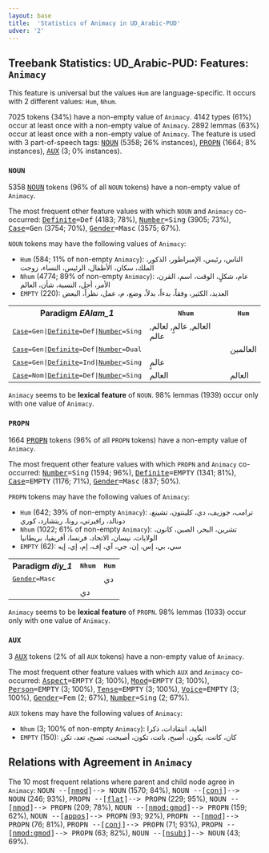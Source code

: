 ```yaml
---
layout: base
title:  'Statistics of Animacy in UD_Arabic-PUD'
udver: '2'
---
```


## Treebank Statistics: UD_Arabic-PUD: Features: `Animacy`

This feature is universal but the values `Hum` are language-specific.
It occurs with 2 different values: `Hum`, `Nhum`.

7025 tokens (34%) have a non-empty value of `Animacy`.
4142 types (61%) occur at least once with a non-empty value of `Animacy`.
2892 lemmas (63%) occur at least once with a non-empty value of `Animacy`.
The feature is used with 3 part-of-speech tags: <tt><a href="ar_pud-pos-NOUN.html">NOUN</a></tt> (5358; 26% instances), <tt><a href="ar_pud-pos-PROPN.html">PROPN</a></tt> (1664; 8% instances), <tt><a href="ar_pud-pos-AUX.html">AUX</a></tt> (3; 0% instances).

### `NOUN`

5358 <tt><a href="ar_pud-pos-NOUN.html">NOUN</a></tt> tokens (96% of all `NOUN` tokens) have a non-empty value of `Animacy`.

The most frequent other feature values with which `NOUN` and `Animacy` co-occurred: <tt><a href="ar_pud-feat-Definite.html">Definite</a></tt><tt>=Def</tt> (4183; 78%), <tt><a href="ar_pud-feat-Number.html">Number</a></tt><tt>=Sing</tt> (3905; 73%), <tt><a href="ar_pud-feat-Case.html">Case</a></tt><tt>=Gen</tt> (3754; 70%), <tt><a href="ar_pud-feat-Gender.html">Gender</a></tt><tt>=Masc</tt> (3575; 67%).

`NOUN` tokens may have the following values of `Animacy`:

* `Hum` (584; 11% of non-empty `Animacy`): الناس، رئيس، الإمبراطور، الذكور، الملك، سكان، الأطفال، الرئيس، النساء، زوجت
* `Nhum` (4774; 89% of non-empty `Animacy`): عام، شكلٍ، الوقت، اسم، القرن، الأمر، أجل، النسبة، شأن، العالم
* `EMPTY` (220): العديد، الكثير، وفقاً، بدءاً، بدلاً، وضع، م، عمل، نظراً، البعض

<table>
  <tr><th>Paradigm <i>EAlam_1</i></th><th><tt>Nhum</tt></th><th><tt>Hum</tt></th></tr>
  <tr><td><tt><tt><a href="ar_pud-feat-Case.html">Case</a></tt><tt>=Gen</tt>|<tt><a href="ar_pud-feat-Definite.html">Definite</a></tt><tt>=Def</tt>|<tt><a href="ar_pud-feat-Number.html">Number</a></tt><tt>=Sing</tt></tt></td><td>العالم, عالمٍ, لعالم, عالم</td><td></td></tr>
  <tr><td><tt><tt><a href="ar_pud-feat-Case.html">Case</a></tt><tt>=Gen</tt>|<tt><a href="ar_pud-feat-Definite.html">Definite</a></tt><tt>=Def</tt>|<tt><a href="ar_pud-feat-Number.html">Number</a></tt><tt>=Dual</tt></tt></td><td></td><td>العالمين</td></tr>
  <tr><td><tt><tt><a href="ar_pud-feat-Case.html">Case</a></tt><tt>=Gen</tt>|<tt><a href="ar_pud-feat-Definite.html">Definite</a></tt><tt>=Ind</tt>|<tt><a href="ar_pud-feat-Number.html">Number</a></tt><tt>=Sing</tt></tt></td><td>عالمٍ</td><td></td></tr>
  <tr><td><tt><tt><a href="ar_pud-feat-Case.html">Case</a></tt><tt>=Nom</tt>|<tt><a href="ar_pud-feat-Definite.html">Definite</a></tt><tt>=Def</tt>|<tt><a href="ar_pud-feat-Number.html">Number</a></tt><tt>=Sing</tt></tt></td><td>العالم</td><td>العالم</td></tr>
</table>

`Animacy` seems to be **lexical feature** of `NOUN`. 98% lemmas (1939) occur only with one value of `Animacy`.

### `PROPN`

1664 <tt><a href="ar_pud-pos-PROPN.html">PROPN</a></tt> tokens (96% of all `PROPN` tokens) have a non-empty value of `Animacy`.

The most frequent other feature values with which `PROPN` and `Animacy` co-occurred: <tt><a href="ar_pud-feat-Number.html">Number</a></tt><tt>=Sing</tt> (1594; 96%), <tt><a href="ar_pud-feat-Definite.html">Definite</a></tt><tt>=EMPTY</tt> (1341; 81%), <tt><a href="ar_pud-feat-Case.html">Case</a></tt><tt>=EMPTY</tt> (1176; 71%), <tt><a href="ar_pud-feat-Gender.html">Gender</a></tt><tt>=Masc</tt> (837; 50%).

`PROPN` tokens may have the following values of `Animacy`:

* `Hum` (642; 39% of non-empty `Animacy`): ترامب، جوزيف، دي، كلينتون، تشينغ، دونالد، رافيرتي، رونا، ريتشارد، كوري
* `Nhum` (1022; 61% of non-empty `Animacy`): تشرين، البحر، الصين، كانون، الولايات، نيسان، الاتحاد، فرنسا، أفريقيا، بريطانيا
* `EMPTY` (62): سي، بي، إس، إن، جي، آي، إف، إم، إي، إيه

<table>
  <tr><th>Paradigm <i>diy_1</i></th><th><tt>Nhum</tt></th><th><tt>Hum</tt></th></tr>
  <tr><td><tt><tt><a href="ar_pud-feat-Gender.html">Gender</a></tt><tt>=Masc</tt></tt></td><td></td><td>دي</td></tr>
  <tr><td><tt></tt></td><td>دي</td><td></td></tr>
</table>

`Animacy` seems to be **lexical feature** of `PROPN`. 98% lemmas (1033) occur only with one value of `Animacy`.

### `AUX`

3 <tt><a href="ar_pud-pos-AUX.html">AUX</a></tt> tokens (2% of all `AUX` tokens) have a non-empty value of `Animacy`.

The most frequent other feature values with which `AUX` and `Animacy` co-occurred: <tt><a href="ar_pud-feat-Aspect.html">Aspect</a></tt><tt>=EMPTY</tt> (3; 100%), <tt><a href="ar_pud-feat-Mood.html">Mood</a></tt><tt>=EMPTY</tt> (3; 100%), <tt><a href="ar_pud-feat-Person.html">Person</a></tt><tt>=EMPTY</tt> (3; 100%), <tt><a href="ar_pud-feat-Tense.html">Tense</a></tt><tt>=EMPTY</tt> (3; 100%), <tt><a href="ar_pud-feat-Voice.html">Voice</a></tt><tt>=EMPTY</tt> (3; 100%), <tt><a href="ar_pud-feat-Gender.html">Gender</a></tt><tt>=Fem</tt> (2; 67%), <tt><a href="ar_pud-feat-Number.html">Number</a></tt><tt>=Sing</tt> (2; 67%).

`AUX` tokens may have the following values of `Animacy`:

* `Nhum` (3; 100% of non-empty `Animacy`): الغاية، انتقادات، ذكرا
* `EMPTY` (150): كان، كانت، يكون، أصبح، باتت، تكون، أصبحت، تصبح، تعد، تكن

## Relations with Agreement in `Animacy`

The 10 most frequent relations where parent and child node agree in `Animacy`:
<tt>NOUN --[<tt><a href="ar_pud-dep-nmod.html">nmod</a></tt>]--> NOUN</tt> (1570; 84%),
<tt>NOUN --[<tt><a href="ar_pud-dep-conj.html">conj</a></tt>]--> NOUN</tt> (246; 93%),
<tt>PROPN --[<tt><a href="ar_pud-dep-flat.html">flat</a></tt>]--> PROPN</tt> (229; 95%),
<tt>NOUN --[<tt><a href="ar_pud-dep-nmod.html">nmod</a></tt>]--> PROPN</tt> (209; 78%),
<tt>NOUN --[<tt><a href="ar_pud-dep-nmod-gmod.html">nmod:gmod</a></tt>]--> PROPN</tt> (159; 62%),
<tt>NOUN --[<tt><a href="ar_pud-dep-appos.html">appos</a></tt>]--> PROPN</tt> (93; 92%),
<tt>PROPN --[<tt><a href="ar_pud-dep-nmod.html">nmod</a></tt>]--> PROPN</tt> (76; 81%),
<tt>PROPN --[<tt><a href="ar_pud-dep-conj.html">conj</a></tt>]--> PROPN</tt> (71; 93%),
<tt>PROPN --[<tt><a href="ar_pud-dep-nmod-gmod.html">nmod:gmod</a></tt>]--> PROPN</tt> (63; 82%),
<tt>NOUN --[<tt><a href="ar_pud-dep-nsubj.html">nsubj</a></tt>]--> NOUN</tt> (43; 69%).

